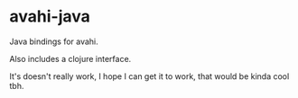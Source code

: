 # avahi-java
Java bindings for avahi.

Also includes a clojure interface.

It's doesn't really work, I hope I can get it to work, that would be kinda cool tbh.
